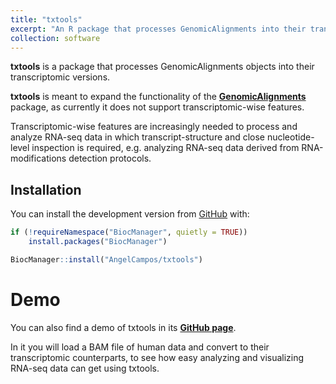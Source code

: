 ```yaml
---
title: "txtools"
excerpt: "An R package that processes GenomicAlignments into their transcriptomic versions."
collection: software
---
```


**txtools** is a package that processes GenomicAlignments objects into
their transcriptomic versions.

**txtools** is meant to expand the functionality of the
[**GenomicAlignments**](https://bioconductor.org/packages/release/bioc/html/GenomicRanges.html)
package, as currently it does not support transcriptomic-wise features.

Transcriptomic-wise features are increasingly needed
to process and analyze RNA-seq data in which transcript-structure and
close nucleotide-level inspection is required, e.g. analyzing
RNA-seq data derived from RNA-modifications detection protocols.

## Installation

You can install the development version from
[GitHub](https://github.com/AngelCampos/txtools) with:

``` r
if (!requireNamespace("BiocManager", quietly = TRUE))
    install.packages("BiocManager")

BiocManager::install("AngelCampos/txtools")
```

# Demo

You can also find a demo of txtools in its [**GitHub page**](https://github.com/AngelCampos/txtools).

In it you will load a BAM file of human data and convert to their transcriptomic
counterparts, to see how easy analyzing and visualizing RNA-seq data can get 
using txtools.
